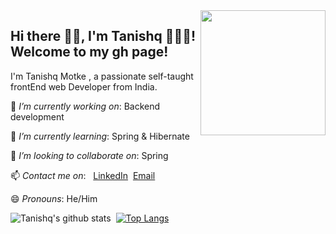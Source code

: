 
<img align='right' src='https://user-images.githubusercontent.com/5713670/87202985-820dcb80-c2b6-11ea-9f56-7ec461c497c3.gif' width='200"'>

## Hi there 👋🏼, I'm Tanishq 👨🏻‍💻!<br> Welcome to my gh page! <br>
  
   I'm Tanishq Motke , a passionate self-taught frontEnd web Developer from India.
  
 🔭 *I’m currently working on*: Backend development<br>
 
 🌱 *I’m currently learning*: Spring & Hibernate<br>
 
 👯 *I’m looking to collaborate on*: Spring<br>
 
 📫 *Contact me on*:&nbsp;&nbsp;&nbsp;[LinkedIn](https://www.linkedin.com/in/tanishq-motke-b97581189/)&nbsp;&nbsp;[Email](tmotke98@gmail.com)<br>
    
 😄 *Pronouns*: He/Him <br>
 
 ![Tanishq's github stats](https://github-readme-stats.vercel.app/api?username=tanishqmotke&theme=default&show_icons=true)&nbsp;&nbsp;[![Top Langs](https://github-readme-stats.vercel.app/api/top-langs/?username=tanishqmotke)](https://github.com/tanishqmotke)&nbsp;&nbsp;
 
